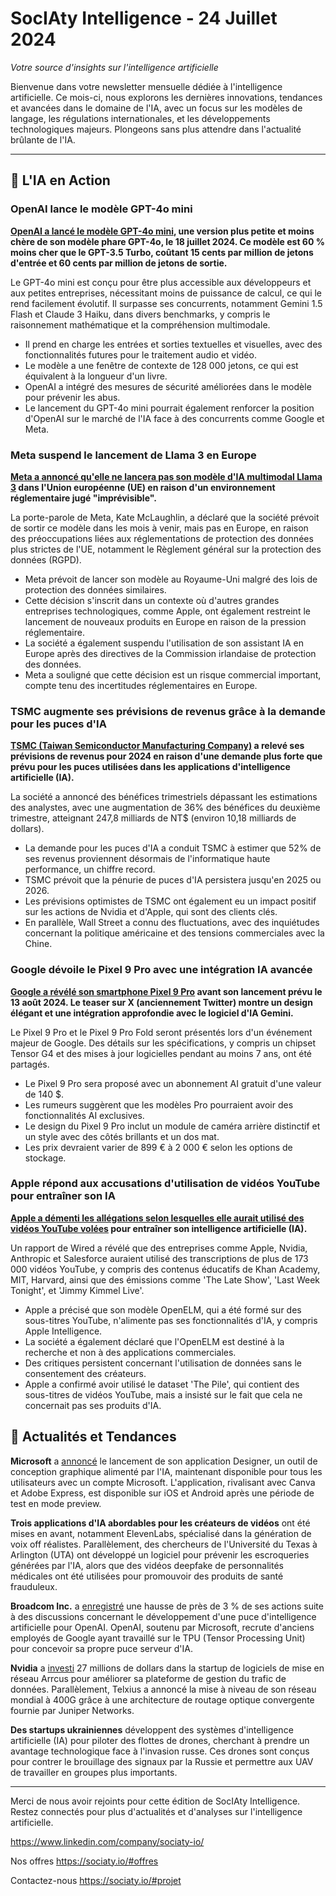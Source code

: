 # **SocIAty Intelligence - 24 Juillet 2024**

_Votre source d'insights sur l'intelligence artificielle_

Bienvenue dans votre newsletter mensuelle dédiée à l'intelligence artificielle. Ce mois-ci, nous explorons les dernières innovations, tendances et avancées dans le domaine de l'IA, avec un focus sur les modèles de langage, les régulations internationales, et les développements technologiques majeurs. Plongeons sans plus attendre dans l'actualité brûlante de l'IA.

---

## 🚀 L'IA en Action

### OpenAI lance le modèle GPT-4o mini

**[OpenAI a lancé le modèle GPT-4o mini](https://lien_vers_la_source_officielle), une version plus petite et moins chère de son modèle phare GPT-4o, le 18 juillet 2024. Ce modèle est 60 % moins cher que le GPT-3.5 Turbo, coûtant 15 cents par million de jetons d'entrée et 60 cents par million de jetons de sortie.**

Le GPT-4o mini est conçu pour être plus accessible aux développeurs et aux petites entreprises, nécessitant moins de puissance de calcul, ce qui le rend facilement évolutif. Il surpasse ses concurrents, notamment Gemini 1.5 Flash et Claude 3 Haiku, dans divers benchmarks, y compris le raisonnement mathématique et la compréhension multimodale.

- Il prend en charge les entrées et sorties textuelles et visuelles, avec des fonctionnalités futures pour le traitement audio et vidéo.
- Le modèle a une fenêtre de contexte de 128 000 jetons, ce qui est équivalent à la longueur d'un livre.
- OpenAI a intégré des mesures de sécurité améliorées dans le modèle pour prévenir les abus.
- Le lancement du GPT-4o mini pourrait également renforcer la position d'OpenAI sur le marché de l'IA face à des concurrents comme Google et Meta.

### Meta suspend le lancement de Llama 3 en Europe

**[Meta a annoncé qu'elle ne lancera pas son modèle d'IA multimodal Llama 3](https://lien_vers_la_source_officielle2) dans l'Union européenne (UE) en raison d'un environnement réglementaire jugé "imprévisible".**

La porte-parole de Meta, Kate McLaughlin, a déclaré que la société prévoit de sortir ce modèle dans les mois à venir, mais pas en Europe, en raison des préoccupations liées aux réglementations de protection des données plus strictes de l'UE, notamment le Règlement général sur la protection des données (RGPD).

- Meta prévoit de lancer son modèle au Royaume-Uni malgré des lois de protection des données similaires.
- Cette décision s'inscrit dans un contexte où d'autres grandes entreprises technologiques, comme Apple, ont également restreint le lancement de nouveaux produits en Europe en raison de la pression réglementaire.
- La société a également suspendu l'utilisation de son assistant IA en Europe après des directives de la Commission irlandaise de protection des données.
- Meta a souligné que cette décision est un risque commercial important, compte tenu des incertitudes réglementaires en Europe.

### TSMC augmente ses prévisions de revenus grâce à la demande pour les puces d'IA

**[TSMC (Taiwan Semiconductor Manufacturing Company)](https://lien_vers_la_source_officielle3) a relevé ses prévisions de revenus pour 2024 en raison d'une demande plus forte que prévu pour les puces utilisées dans les applications d'intelligence artificielle (IA).**

La société a annoncé des bénéfices trimestriels dépassant les estimations des analystes, avec une augmentation de 36% des bénéfices du deuxième trimestre, atteignant 247,8 milliards de NT$ (environ 10,18 milliards de dollars).

- La demande pour les puces d'IA a conduit TSMC à estimer que 52% de ses revenus proviennent désormais de l'informatique haute performance, un chiffre record.
- TSMC prévoit que la pénurie de puces d'IA persistera jusqu'en 2025 ou 2026.
- Les prévisions optimistes de TSMC ont également eu un impact positif sur les actions de Nvidia et d'Apple, qui sont des clients clés.
- En parallèle, Wall Street a connu des fluctuations, avec des inquiétudes concernant la politique américaine et des tensions commerciales avec la Chine.

### Google dévoile le Pixel 9 Pro avec une intégration IA avancée

**[Google a révélé son smartphone Pixel 9 Pro](https://lien_vers_la_source_officielle4) avant son lancement prévu le 13 août 2024. Le teaser sur X (anciennement Twitter) montre un design élégant et une intégration approfondie avec le logiciel d'IA Gemini.**

Le Pixel 9 Pro et le Pixel 9 Pro Fold seront présentés lors d'un événement majeur de Google. Des détails sur les spécifications, y compris un chipset Tensor G4 et des mises à jour logicielles pendant au moins 7 ans, ont été partagés.

- Le Pixel 9 Pro sera proposé avec un abonnement AI gratuit d'une valeur de 140 $.
- Les rumeurs suggèrent que les modèles Pro pourraient avoir des fonctionnalités AI exclusives.
- Le design du Pixel 9 Pro inclut un module de caméra arrière distinctif et un style avec des côtés brillants et un dos mat.
- Les prix devraient varier de 899 € à 2 000 € selon les options de stockage.

### Apple répond aux accusations d'utilisation de vidéos YouTube pour entraîner son IA

**[Apple a démenti les allégations selon lesquelles elle aurait utilisé des vidéos YouTube volées](https://lien_vers_la_source_officielle5) pour entraîner son intelligence artificielle (IA).**

Un rapport de Wired a révélé que des entreprises comme Apple, Nvidia, Anthropic et Salesforce auraient utilisé des transcriptions de plus de 173 000 vidéos YouTube, y compris des contenus éducatifs de Khan Academy, MIT, Harvard, ainsi que des émissions comme 'The Late Show', 'Last Week Tonight', et 'Jimmy Kimmel Live'.

- Apple a précisé que son modèle OpenELM, qui a été formé sur des sous-titres YouTube, n'alimente pas ses fonctionnalités d'IA, y compris Apple Intelligence.
- La société a également déclaré que l'OpenELM est destiné à la recherche et non à des applications commerciales.
- Des critiques persistent concernant l'utilisation de données sans le consentement des créateurs.
- Apple a confirmé avoir utilisé le dataset 'The Pile', qui contient des sous-titres de vidéos YouTube, mais a insisté sur le fait que cela ne concernait pas ses produits d'IA.

## 📰 Actualités et Tendances

**Microsoft** a [annoncé](https://lien_vers_la_source_officielle6) le lancement de son application Designer, un outil de conception graphique alimenté par l'IA, maintenant disponible pour tous les utilisateurs avec un compte Microsoft. L'application, rivalisant avec Canva et Adobe Express, est disponible sur iOS et Android après une période de test en mode preview.

**Trois applications d'IA abordables pour les créateurs de vidéos** ont été mises en avant, notamment ElevenLabs, spécialisé dans la génération de voix off réalistes. Parallèlement, des chercheurs de l'Université du Texas à Arlington (UTA) ont développé un logiciel pour prévenir les escroqueries générées par l'IA, alors que des vidéos deepfake de personnalités médicales ont été utilisées pour promouvoir des produits de santé frauduleux.

**Broadcom Inc.** a [enregistré](https://lien_vers_la_source_officielle7) une hausse de près de 3 % de ses actions suite à des discussions concernant le développement d'une puce d'intelligence artificielle pour OpenAI. OpenAI, soutenu par Microsoft, recrute d'anciens employés de Google ayant travaillé sur le TPU (Tensor Processing Unit) pour concevoir sa propre puce serveur d'IA.

**Nvidia** a [investi](https://lien_vers_la_source_officielle8) 27 millions de dollars dans la startup de logiciels de mise en réseau Arrcus pour améliorer sa plateforme de gestion du trafic de données. Parallèlement, Telxius a annoncé la mise à niveau de son réseau mondial à 400G grâce à une architecture de routage optique convergente fournie par Juniper Networks.

**Des startups ukrainiennes** développent des systèmes d'intelligence artificielle (IA) pour piloter des flottes de drones, cherchant à prendre un avantage technologique face à l'invasion russe. Ces drones sont conçus pour contrer le brouillage des signaux par la Russie et permettre aux UAV de travailler en groupes plus importants.

---

Merci de nous avoir rejoints pour cette édition de SocIAty Intelligence. Restez connectés pour plus d'actualités et d'analyses sur l'intelligence artificielle.

https://www.linkedin.com/company/sociaty-io/

Nos offres https://sociaty.io/#offres

Contactez-nous https://sociaty.io/#projet
